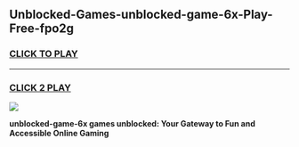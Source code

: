 
## Unblocked-Games-unblocked-game-6x-Play-Free-fpo2g
<h3>
<a href="https://premium76.site?title=unblocked-game-6x&ref=12A">CLICK TO PLAY</a></h3>
<hr>

<h3>
<a href="https://premium76.site?title=unblocked-game-6x&ref=12A">CLICK 2 PLAY</a>
  
</h3>

<a href="https://premium76.site?title=unblocked-game-6x&ref=12A"><img src="https://clearcache.store/games.png"></a>


**unblocked-game-6x games unblocked: Your Gateway to Fun and Accessible Online Gaming**
